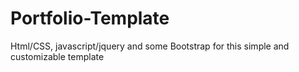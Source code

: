 # Portfolio-Template
Html/CSS, javascript/jquery and some Bootstrap for this simple and customizable template
